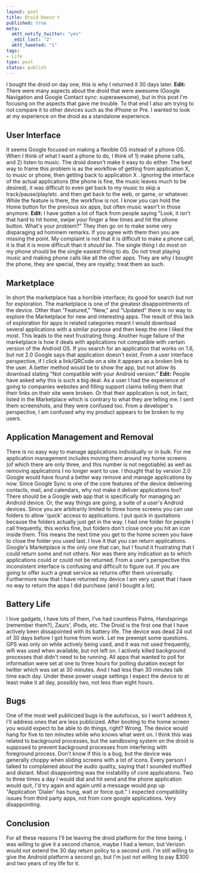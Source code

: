 ```yaml
--- 
layout: post
title: Droid Doesn't
published: true
meta: 
  aktt_notify_twitter: "yes"
  _edit_last: "2"
  aktt_tweeted: "1"
tags: 
- Life
type: post
status: publish
---
```

I bought the droid on day one, this is why I returned it 30 days later. **Edit:** There were many aspects about the droid that were awesome (Google Navigation and Google Contact sync: superawesome), but in this post I'm focusing on the aspects that gave me trouble. To that end I also am trying to not compare it to other devices such as the iPhone or Pre. I wanted to look at my experience on the droid as a standalone experience. 

## User Interface

It seems Google focused on making a flexible OS instead of a phone OS. When I think of what I want a phone to do, I think of 1) make phone calls, and 2) listen to music. The droid doesn't make it easy to do either. The best way to frame this problem is as the workflow of getting from application X, to music or phone, then getting back to application X . Ignoring the interface of the actual applications (the phone is fine, the music leaves much to be desired), it was difficult to even get back to my music to skip a track/pause/play/etc. and then get back to the web, or game, or whatever. While the feature is there, the workflow is not. I know you can hold the Home button for the previous six apps, but often music wasn't in those anymore. **Edit:** I have gotten a lot of flack from people saying "Look, it isn't that hard to hit home, swipe your finger a few times and hit the phone button. What's your problem?" They then go on to make some very disparaging ad hominem remarks. If you agree with them then you are missing the point. My complaint is not that it is difficult to make a phone call, it is that it is more difficult than it _should be_. The single thing I do most on my phone should be the single easiest thing to do. Do not treat playing music and making phone calls like all the other apps. They are why I bought the phone, they are special, they are royalty; treat them as such. 

## Marketplace

In short the marketplace has a horrible interface; its good for search but not for exploration. The marketplace is one of the greatest disappointments of the device. Other than "Featured," "New," and "Updated" there is no way to explore the Marketplace for new and interesting apps. The result of this lack of exploration for apps in related categories meant I would download several applications with a similar purpose and then keep the one I liked the most. This leads to the next frustrating thing. Another huge failure of the marketplace is how it deals with applications not compatible with certain version of the Android OS. If you search for an application that works on 1.6, but not 2.0 Google says that application doesn't exist. From a user interface perspective, if I click a link/QRCode on a site it appears as a broken link to the user. A better method would be to show the app, but not allow its download stating "Not compatible with your Android version." **Edit:** People have asked why this is such a big deal. As a user I had the experience of going to companies websites and filling support claims telling them that their links on their site were broken. Or that their application is not, in fact, listed in the Marketplace which is contrary to what they are telling me. I sent them screenshots, and they were confused too. From a developer's perspective, I am confused why my product appears to be broken to my users. 

## Application Management and Removal

There is no easy way to manage applications individually or in bulk. For me application management includes moving them around my home screens (of which there are only three, and this number is not negotiable) as well as removing applications I no longer want to use. I thought that by version 2.0 Google would have found a better way remove and manage applications by now. Since Google Sync is one of the core features of the device delivering contacts, mail, and calendars, why not make it deliver applications too? There should be a Google web app that is specifically for managing an Android device. Or, the way things are going, a suite of a user's Android devices. Since you are arbitrarily limited to three home screens you can use folders to allow 'quick' access to applications. I put quick in quotations because the folders actually just get in the way. I had one folder for people I call frequently, this works fine, but folders don't close once you hit an icon inside them. This means the next time you get to the home screen you have to close the folder you used last. I love it that you can return applications. Google's Marketplace is the only one that can, but I found it frustrating that I could return some and not others. Nor was there any indication as to which applications could or could not be returned. From a user's perspective this inconsistent interface is confusing and difficult to figure out. If you are going to offer such a great service as returns offer them universally. Furthermore now that I have returned my device I am very upset that I have no way to return the apps I did purchase (and I bought a lot). 

## Battery Life

I love gadgets, I have lots of them, I've had countless Palms, Handsprings (remember them?), Zaurs', iPods, etc. The Droid is the first one that I have actively been dissapointed with its battery life. The device was dead 24 out of 30 days before I got home from work. Let me preempt some questions. GPS was only on while actively being used, and it was not used frequently, wifi was used when available, but not left on. I actively killed background processes that didn't need to be running. All apps that wanted to poll for information were set at one to three hours for polling duration except for twitter which was set at 30 minutes. And I had less than 30 minutes talk time each day. Under these power usage settings I expect the device to at least make it all day, possibly two, not less than eight hours. 

## Bugs

One of the most well publicized bugs is the autofocus, so I won't address it, I'll address ones that are less publicized. After booting to the home screen you would expect to be able to do things, right? Wrong. The device would hang for five to ten minutes while who knows what went on. I think this was related to background processes, but the sandboxing system on the droid is supposed to prevent background processes from interfering with foreground process. Don't know if this is a bug, but the device was generally choppy when sliding screens with a lot of icons. Every person I talked to complained about the audio quality, saying that I sounded muffled and distant. Most disappointing was the instability of core applications. Two to three times a day I would dial and hit send and the phone application would quit, I'd try again and again until a message would pop up "Application 'Dialer' has hung, wait or force quit." I expected compatibility issues from third party apps, not from core google applications. Very disappointing. 

## Conclusion

For all these reasons I'll be leaving the droid platform for the time being. I was willing to give it a second chance, maybe I had a lemon, but Verizon would not extend the 30 day return policy to a second unit. I'm still willing to give the Android platform a second go, but I'm just not willing to pay $300 and two years of my life for it. 
